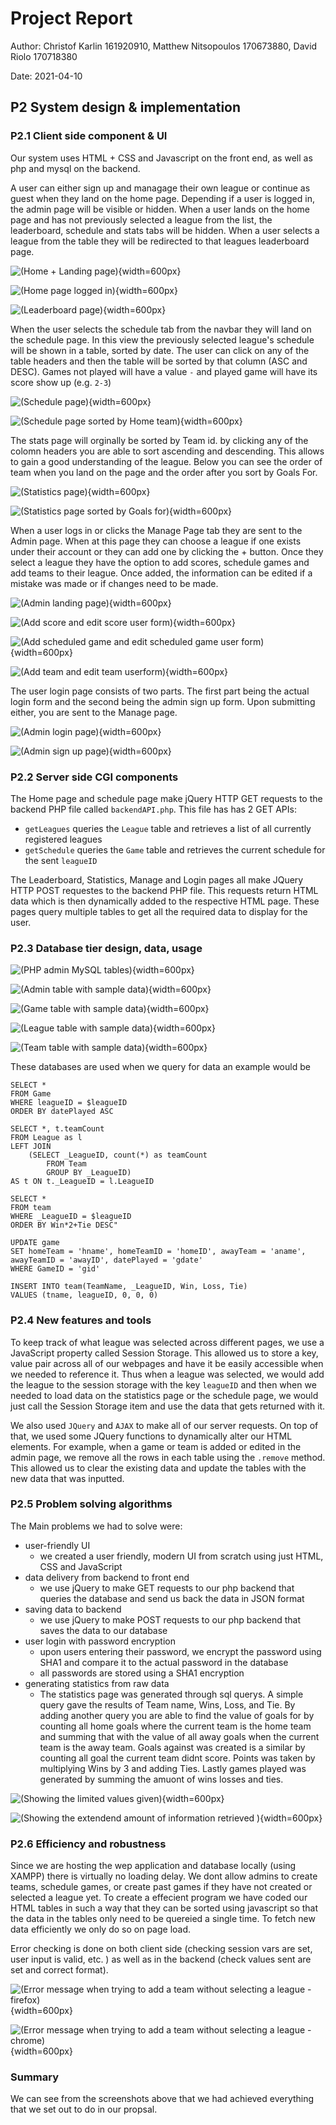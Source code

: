 # Project Report

Author: Christof Karlin     161920910,
        Matthew Nitsopoulos 170673880,
        David Riolo         170718380

Date: 2021-04-10


## P2 System design & implementation
### P2.1 Client side component & UI

Our system uses HTML + CSS and Javascript on the front end, as well as php and mysql on the backend.

A user can either sign up and managage their own league or continue as guest when they land on the home page.
Depending if a user is logged in, the admin page will be visible or hidden.
When a user lands on the home page and has not previously selected a league from the list, the leaderboard, schedule and stats tabs will be hidden.
When a user selects a league from the table they will be redirected to that leagues leaderboard page.

![(Home + Landing page)](images/screenshots/homeScreen.png){width=600px}

![(Home page logged in)](images/screenshots/homeScreen-admin.png){width=600px}

![(Leaderboard page)](images/screenshots/leaderboardScreen.png){width=600px}


When the user selects the schedule tab from the navbar they will land on the schedule page. In this view the previously selected league\'s schedule will be shown in a table, sorted by date.
The user can click on any of the table headers and then the table will be sorted by that column (ASC and DESC).
Games not played will have a value `-` and played game will have its score show up (e.g. `2-3`)


![(Schedule page)](images/screenshots/sheduleScreen.png){width=600px}

![(Schedule page sorted by Home team)](images/screenshots/sheduleScreen-sorted.png){width=600px}

The stats page will orginally be sorted by Team id. by clicking any of the colomn headers you are able to sort ascending and descending. This allows to gain a good understanding of the league. Below you can see the order of team when you land on the page and the order after you sort by Goals For.

![(Statistics page)](images/screenshots/statsScreen.png){width=600px}

![(Statistics page sorted by Goals for)](images/screenshots/statsScreen-sorted.png){width=600px}


When a user logs in or clicks the Manage Page tab they are sent to the Admin page. 
When at this page they can choose a league if one exists under their account or they can add one by clicking the + button.
Once they select a league they have the option to add scores, schedule games and add teams to their league.
Once added, the information can be edited if a mistake was made or if changes need to be made.

![(Admin landing page)](images/screenshots/adminScreen.png){width=600px}

![(Add score and edit score user form)](images/screenshots/adminAddScore.png){width=600px}

![(Add scheduled game and edit scheduled game user form)](images/screenshots/adminAddSchedule.png){width=600px}

![(Add team and edit team userform)](images/screenshots/adminAddTeam.png){width=600px}

The user login page consists of two parts. The first part being the actual login form and the second being
the admin sign up form. Upon submitting either, you are sent to the Manage page.

![(Admin login page)](images/screenshots/loginPage.png){width=600px}

![(Admin sign up page)](images/screenshots/signUpPage.png){width=600px}




### P2.2 Server side CGI components

The Home page and schedule page make jQuery HTTP GET requests to the backend PHP file called `backendAPI.php`. 
This file has has 2 GET APIs: 
- `getLeagues` queries the `League` table and retrieves a list of all currently registered leagues
- `getSchedule` queries the `Game` table and retrieves the current schedule for the sent `leagueID` 

The Leaderboard, Statistics, Manage and Login pages all make JQuery HTTP POST requestes to the backend PHP file.
This requests return HTML data which is then dynamically added to the respective HTML page. These pages query
multiple tables to get all the required data to display for the user.


### P2.3 Database tier design, data, usage  

![(PHP admin MySQL tables)](images/screenshots/DB-tables.png){width=600px}

![(Admin table with sample data)](images/screenshots/admin-table.png){width=600px}

![(Game table with sample data)](images/screenshots/game-table.png){width=600px}

![(League table with sample data)](images/screenshots/league-table.png){width=600px}

![(Team table with sample data)](images/screenshots/team-table.png){width=600px}

These databases are used when we query for data an example would be
```
SELECT * 
FROM Game 
WHERE leagueID = $leagueID 
ORDER BY datePlayed ASC
```

```
SELECT *, t.teamCount 
FROM League as l
LEFT JOIN
    (SELECT _LeagueID, count(*) as teamCount
        FROM Team
        GROUP BY _LeagueID) 
AS t ON t._LeagueID = l.LeagueID
```

```
SELECT * 
FROM team 
WHERE _LeagueID = $leagueID 
ORDER BY Win*2+Tie DESC"
```
```
UPDATE game 
SET homeTeam = 'hname', homeTeamID = 'homeID', awayTeam = 'aname', awayTeamID = 'awayID', datePlayed = 'gdate' 
WHERE GameID = 'gid'
```

```
INSERT INTO team(TeamName, _LeagueID, Win, Loss, Tie) 
VALUES (tname, leagueID, 0, 0, 0)
```




### P2.4 New features and tools

To keep track of what league was selected across different pages, we use a JavaScript property called Session Storage.
This allowed us to store a key, value pair across all of our webpages and have it be easily accessible when we needed 
to reference it. Thus when a league was selected, we would add the league to the session storage with the key `leagueID`
and then when we needed to load data on the statistics page or the schedule page, we would just call the Session Storage item
and use the data that gets returned with it.

We also used `JQuery` and `AJAX` to make all of our server requests. On top of that, we used some JQuery functions to dynamically alter our
HTML elements. For example, when a game or team is added or edited in the admin page, we remove all the rows in each table using the 
`.remove` method. This allowed us to clear the existing data and update the tables with the new data that was inputted.


### P2.5 Problem solving algorithms 
The Main problems we had to solve were:
- user-friendly UI
    - we created a user friendly, modern UI from scratch using just HTML, CSS and JavaScript
- data delivery from backend to front end
    - we use jQuery to make GET requests to our php backend that queries the database and send us back the data in JSON format
- saving data to backend
    - we use jQuery to make POST requests to our php backend that saves the data to our database
- user login with password encryption
    - upon users entering their password, we encrypt the password using SHA1 and compare it to the actual password in the database
    - all passwords are stored using a SHA1 encryption
- generating statistics from raw data
    - The statistics page was generated through sql querys. A simple query gave the results of Team name, Wins, Loss, and Tie. By adding another query you are able to find the value of 
    goals for by counting all home goals where the current team is the home team and summing that with the value of all away goals when the current team is the away team. Goals against was created is a similar by counting all goal the current team didnt score. Points was taken by multiplying Wins by 3 and adding Ties. Lastly games played was generated by summing the amuont of wins losses and ties.
    
![(Showing the limited values given)](images/screenshots/teamvalues.png){width=600px}  

![(Showing the extendend amount of information retrieved )](images/screenshots/statsvalues.PNG){width=600px}  

### P2.6 Efficiency and robustness 
Since we are hosting the wep application and database locally (using XAMPP) there is virtually no loading delay. 
We dont allow admins to create teams, schedule games, or create past games if they have not created or selected a league yet.
To create a effecient program we have coded our HTML tables in such a way that they can be sorted using javascript so that the data in the tables only need to be quereied a single time. To fetch new data efficiently we only do so on page load. 

Error checking is done on both client side (checking session vars are set, user input is valid, etc. ) as well as in the backend (check values sent are set and correct format).


<!-- -> pic of alert when attemping to create a game with no league -->
![(Error message when trying to add a team without selecting a league -firefox)](images/screenshots/alert.png){width=600px}

![(Error message when trying to add a team without selecting a league -chrome)](images/screenshots/adminError.png){width=600px}

### Summary 
We can see from the screenshots above that we had achieved everything that we set out to do in our propsal.